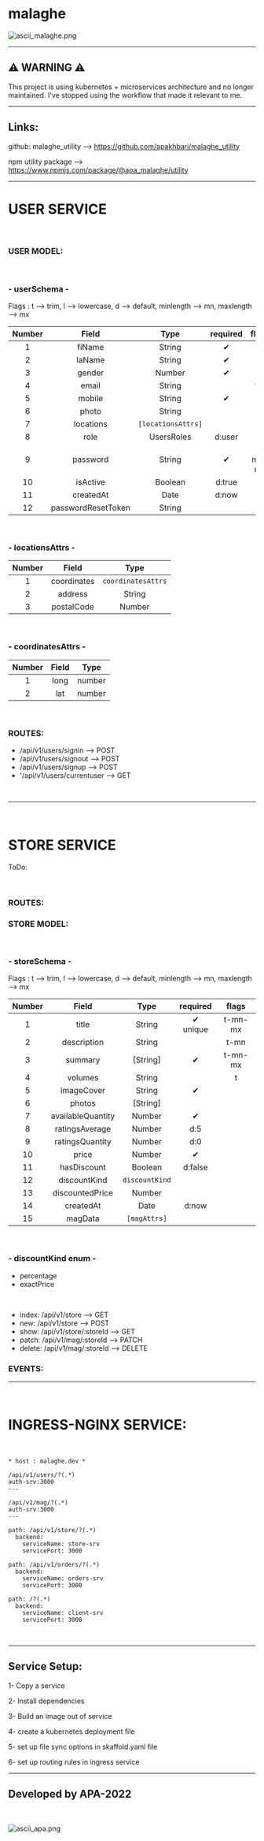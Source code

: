 # malaghe

![ascii_malaghe.png](ascii_malaghe.png)

---
## ⚠️ WARNING ⚠️

This project is using kubernetes + microservices architecture and no longer maintained. I've stopped using the workflow that made it relevant to me.

---

## Links:

github: malaghe_utility --> https://github.com/apakhbari/malaghe_utility

npm utility package --> https://www.npmjs.com/package/@apa_malaghe/utility

---

# USER SERVICE

<br>

### USER MODEL:

<br>

### - userSchema -

Flags : t --> trim, l --> lowercase, d --> default, minlength --> mn, maxlength --> mx

| Number |       Field        |        Type        | required |  flags  |
| :----: | :----------------: | :----------------: | :------: | :-----: |
|   1    |       fiName       |       String       |    ✔     |    t    |
|   2    |       laName       |       String       |    ✔     |    t    |
|   3    |       gender       |       Number       |    ✔     |         |
|   4    |       email        |       String       |          |   t-l   |
|   5    |       mobile       |       String       |    ✔     |    t    |
|   6    |       photo        |       String       |          |         |
|   7    |     locations      | `[locationsAttrs]` |          |         |
|   8    |        role        |     UsersRoles     |  d:user  |         |
|   9    |      password      |       String       |    ✔     | t-mn-mx |
|   10   |      isActive      |      Boolean       |  d:true  |         |
|   11   |     createdAt      |        Date        |  d:now   |         |
|   12   | passwordResetToken |       String       |          |         |

<br>

### - locationsAttrs -

| Number |    Field    |        Type        |
| :----: | :---------: | :----------------: |
|   1    | coordinates | `coordinatesAttrs` |
|   2    |   address   |       String       |
|   3    | postalCode  |       Number       |

<br>

### - coordinatesAttrs -

| Number | Field |  Type  |
| :----: | :---: | :----: |
|   1    | long  | number |
|   2    |  lat  | number |


<br>

### ROUTES:

- /api/v1/users/signin --> POST
- /api/v1/users/signout --> POST
- /api/v1/users/signup --> POST
- '/api/v1/users/currentuser --> GET

<br>

---

<br>

# STORE SERVICE

ToDo:

<br>

### ROUTES:

### STORE MODEL:

<br>

### - storeSchema -

Flags : t --> trim, l --> lowercase, d --> default, minlength --> mn, maxlength --> mx

| Number |       Field       |      Type      | required |  flags  |
| :----: | :---------------: | :------------: | :------: | :-----: |
|   1    |       title       |     String     | ✔ unique | t-mn-mx |
|   2    |    description    |     String     |          |  t-mn   |
|   3    |      summary      |    [String]    |    ✔     | t-mn-mx |
|   4    |      volumes      |     String     |          |    t    |
|   5    |    imageCover     |     String     |    ✔     |         |
|   6    |      photos       |    [String]    |          |         |
|   7    | availableQuantity |     Number     |    ✔     |         |
|   8    |  ratingsAverage   |     Number     |   d:5    |         |
|   9    |  ratingsQuantity  |     Number     |   d:0    |         |
|   10   |       price       |     Number     |    ✔     |         |
|   11   |    hasDiscount    |    Boolean     | d:false  |         |
|   12   |   discountKind    | `discountKind` |          |         |
|   13   |  discountedPrice  |     Number     |          |         |
|   14   |     createdAt     |      Date      |  d:now   |         |
|   15   |      magData      |  `[magAttrs]`  |          |         |

<br>

### - discountKind enum -

- percentage
- exactPrice

<br>

- index: /api/v1/store --> GET
- new: /api/v1/store --> POST
- show: /api/v1/store/:storeId --> GET
- patch: /api/v1/mag/:storeId --> PATCH
- delete: /api/v1/mag/:storeId --> DELETE

### EVENTS:


---

<br>

# INGRESS-NGINX SERVICE:

<br>

    * host : malaghe.dev *

    /api/v1/users/?(.*)
    auth-srv:3000
    ---

    /api/v1/mag/?(.*)
    auth-srv:3000
    ---

    path: /api/v1/store/?(.*)
      backend:
        serviceName: store-srv
        servicePort: 3000

    path: /api/v1/orders/?(.*)
      backend:
        serviceName: orders-srv
        servicePort: 3000

    path: /?(.*)
      backend:
        serviceName: client-srv
        servicePort: 3000

<br>


---

## Service Setup:

1- Copy a service

2- Install dependencies

3- Build an image out of service

4- create a kubernetes deployment file

5- set up file sync options in skaffold.yaml file

6- set up routing rules in ingress service

---

## Developed by APA-2022

<br>

![ascii_apa.png](ascii_apa.png)
